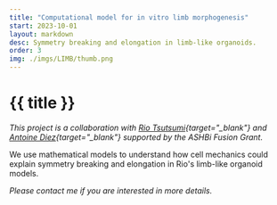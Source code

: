 ```yaml
---
title: "Computational model for in vitro limb morphogenesis"
start: 2023-10-01
layout: markdown
desc: Symmetry breaking and elongation in limb-like organoids.
order: 3
img: ./imgs/LIMB/thumb.png
---
```


# {{ title }}

*This project is a collaboration with [Rio Tsutsumi](https://ashbi.kyoto-u.ac.jp/members/rio-tsutsumi/){target="_blank"} and [Antoine Diez](https://antoinediez.gitlab.io/){target="_blank"} supported by the ASHBi Fusion Grant.*


We use mathematical models to understand how cell mechanics could explain symmetry breaking and elongation in Rio's limb-like organoid models.

_Please contact me if you are interested in more details._